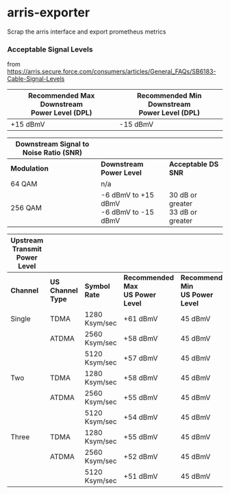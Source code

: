 # arris-exporter
Scrap the arris interface and export prometheus metrics

### Acceptable Signal Levels
from https://arris.secure.force.com/consumers/articles/General_FAQs/SB6183-Cable-Signal-Levels

| **Recommended Max Downstream <br>Power Level (DPL)** | **Recommended Min Downstream <br>Power Level (DPL)** |
| -------------------------------------------- | ---------------------------------------------------- |
| +15 dBmV	                                   | -15 dBmV                                             |


| **Downstream Signal to Noise Ratio (SNR)** | | |
| -------------------------------------- | - | - |
| **Modulation** | **Downstream Power Level** |	**Acceptable DS SNR** |
| 64 QAM	| n/a |	| 23.5 dB or greater |
| 256 QAM | -6 dBmV to +15 dBmV <br> -6 dBmV to -15 dBmV | 30 dB or greater<br>33 dB or greater |

| **Upstream Transmit Power Level** | | | | |
| - | - | - | - | - |
| **Channel** | **US Channel Type** | **Symbol Rate** |	**Recommended Max<br> US Power Level** | **Recommended Min <br>US Power Level** |
| Single |	TDMA | 1280 Ksym/sec | +61 dBmV | 45 dBmV |
|        | ATDMA | 2560 Ksym/sec | +58 dBmV | 45 dBmV |
|        |       | 5120 Ksym/sec | +57 dBmV | 45 dBmV |
| Two    |	TDMA | 1280 Ksym/sec | +58 dBmV | 45 dBmV |
|        | ATDMA | 2560 Ksym/sec | +55 dBmV | 45 dBmV |
|        |       | 5120 Ksym/sec | +54 dBmV | 45 dBmV |
| Three  |	TDMA | 1280 Ksym/sec | +55 dBmV | 45 dBmV |
|        | ATDMA | 2560 Ksym/sec | +52 dBmV | 45 dBmV |
|        |       | 5120 Ksym/sec | +51 dBmV | 45 dBmV |
